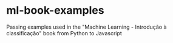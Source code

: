 # ml-book-examples
Passing examples used in the "Machine Learning - Introdução à classificação" book from Python to Javascript
